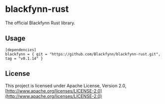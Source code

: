 # blackfynn-rust
The official Blackfynn Rust library.

## Usage
```
[dependencies]
blackfynn = { git = "https://github.com/Blackfynn/blackfynn-rust.git", tag = "v0.1.14" }
```

## License
This project is licensed under Apache License, Version 2.0, [http://www.apache.org/licenses/LICENSE-2.0](http://www.apache.org/licenses/LICENSE-2.0)
